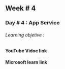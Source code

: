 ## Week # 4
### Day # 4 : App Service

###### Learning objetive : 

#### YouTube Vidoe link

<!-- Coming Soon -->

#### Microsoft learn link